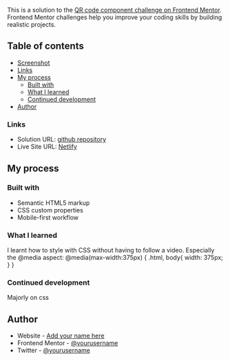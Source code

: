 This is a solution to the [QR code component challenge on Frontend Mentor](https://www.frontendmentor.io/challenges/qr-code-component-iux_sIO_H). Frontend Mentor challenges help you improve your coding skills by building realistic projects. 

## Table of contents

  - [Screenshot](#screenshot)
  - [Links](#links)
- [My process](#my-process)
  - [Built with](#built-with)
  - [What I learned](#what-i-learned)
  - [Continued development](#continued-development)
- [Author](#author)


### Links

- Solution URL: [github repository](https://github.com/nwakego98/QR-code-component.git)
- Live Site URL: [Netlify](https://stupendous-basbousa-3b054e.netlify.app/)

## My process

### Built with

- Semantic HTML5 markup
- CSS custom properties
- Mobile-first workflow

### What I learned
I learnt how to style with CSS without having to follow a video.
Especially the @media aspect:
@media(max-width:375px) {
    .html, body{
        width: 375px;
    }
}

### Continued development
Majorly on css

## Author

- Website - [Add your name here](https://app.netlify.com/teams/nwakego98)
- Frontend Mentor - [@yourusername](https://www.frontendmentor.io/profile/nwakego98)
- Twitter - [@yourusername](https://www.twitter.com/GlowRee17?t=wvddWNyWznpHL13CvpRMyg&s=08)




